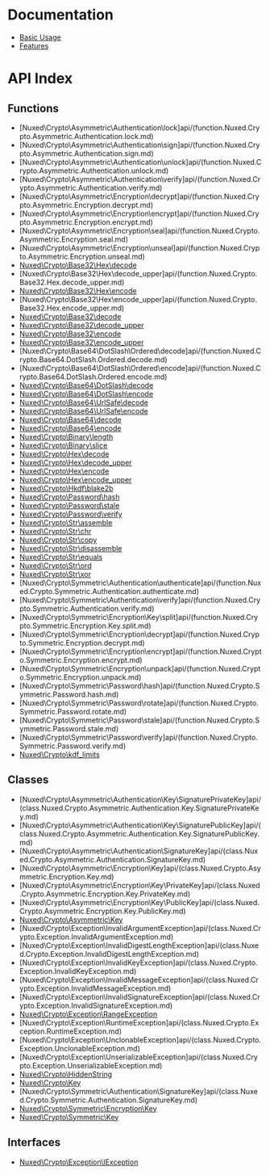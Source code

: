 # Documentation

  - [Basic Usage](basic.md)
  - [Features](features.md)

# API Index

## Functions

- [Nuxed\\Crypto\\Asymmetric\\Authentication\\lock]api/(function.Nuxed.Crypto.Asymmetric.Authentication.lock.md)
- [Nuxed\\Crypto\\Asymmetric\\Authentication\\sign]api/(function.Nuxed.Crypto.Asymmetric.Authentication.sign.md)
- [Nuxed\\Crypto\\Asymmetric\\Authentication\\unlock]api/(function.Nuxed.Crypto.Asymmetric.Authentication.unlock.md)
- [Nuxed\\Crypto\\Asymmetric\\Authentication\\verify]api/(function.Nuxed.Crypto.Asymmetric.Authentication.verify.md)
- [Nuxed\\Crypto\\Asymmetric\\Encryption\\decrypt]api/(function.Nuxed.Crypto.Asymmetric.Encryption.decrypt.md)
- [Nuxed\\Crypto\\Asymmetric\\Encryption\\encrypt]api/(function.Nuxed.Crypto.Asymmetric.Encryption.encrypt.md)
- [Nuxed\\Crypto\\Asymmetric\\Encryption\\seal]api/(function.Nuxed.Crypto.Asymmetric.Encryption.seal.md)
- [Nuxed\\Crypto\\Asymmetric\\Encryption\\unseal]api/(function.Nuxed.Crypto.Asymmetric.Encryption.unseal.md)
- [Nuxed\\Crypto\\Base32\\Hex\\decode](api/function.Nuxed.Crypto.Base32.Hex.decode.md)
- [Nuxed\\Crypto\\Base32\\Hex\\decode_upper]api/(function.Nuxed.Crypto.Base32.Hex.decode_upper.md)
- [Nuxed\\Crypto\\Base32\\Hex\\encode](api/function.Nuxed.Crypto.Base32.Hex.encode.md)
- [Nuxed\\Crypto\\Base32\\Hex\\encode_upper]api/(function.Nuxed.Crypto.Base32.Hex.encode_upper.md)
- [Nuxed\\Crypto\\Base32\\decode](api/function.Nuxed.Crypto.Base32.decode.md)
- [Nuxed\\Crypto\\Base32\\decode_upper](api/function.Nuxed.Crypto.Base32.decode_upper.md)
- [Nuxed\\Crypto\\Base32\\encode](api/function.Nuxed.Crypto.Base32.encode.md)
- [Nuxed\\Crypto\\Base32\\encode_upper](api/function.Nuxed.Crypto.Base32.encode_upper.md)
- [Nuxed\\Crypto\\Base64\\DotSlash\\Ordered\\decode]api/(function.Nuxed.Crypto.Base64.DotSlash.Ordered.decode.md)
- [Nuxed\\Crypto\\Base64\\DotSlash\\Ordered\\encode]api/(function.Nuxed.Crypto.Base64.DotSlash.Ordered.encode.md)
- [Nuxed\\Crypto\\Base64\\DotSlash\\decode](api/function.Nuxed.Crypto.Base64.DotSlash.decode.md)
- [Nuxed\\Crypto\\Base64\\DotSlash\\encode](api/function.Nuxed.Crypto.Base64.DotSlash.encode.md)
- [Nuxed\\Crypto\\Base64\\UrlSafe\\decode](api/function.Nuxed.Crypto.Base64.UrlSafe.decode.md)
- [Nuxed\\Crypto\\Base64\\UrlSafe\\encode](api/function.Nuxed.Crypto.Base64.UrlSafe.encode.md)
- [Nuxed\\Crypto\\Base64\\decode](api/function.Nuxed.Crypto.Base64.decode.md)
- [Nuxed\\Crypto\\Base64\\encode](api/function.Nuxed.Crypto.Base64.encode.md)
- [Nuxed\\Crypto\\Binary\\length](api/function.Nuxed.Crypto.Binary.length.md)
- [Nuxed\\Crypto\\Binary\\slice](api/function.Nuxed.Crypto.Binary.slice.md)
- [Nuxed\\Crypto\\Hex\\decode](api/function.Nuxed.Crypto.Hex.decode.md)
- [Nuxed\\Crypto\\Hex\\decode_upper](api/function.Nuxed.Crypto.Hex.decode_upper.md)
- [Nuxed\\Crypto\\Hex\\encode](api/function.Nuxed.Crypto.Hex.encode.md)
- [Nuxed\\Crypto\\Hex\\encode_upper](api/function.Nuxed.Crypto.Hex.encode_upper.md)
- [Nuxed\\Crypto\\Hkdf\\blake2b](api/function.Nuxed.Crypto.Hkdf.blake2b.md)
- [Nuxed\\Crypto\\Password\\hash](api/function.Nuxed.Crypto.Password.hash.md)
- [Nuxed\\Crypto\\Password\\stale](api/function.Nuxed.Crypto.Password.stale.md)
- [Nuxed\\Crypto\\Password\\verify](api/function.Nuxed.Crypto.Password.verify.md)
- [Nuxed\\Crypto\\Str\\assemble](api/function.Nuxed.Crypto.Str.assemble.md)
- [Nuxed\\Crypto\\Str\\chr](api/function.Nuxed.Crypto.Str.chr.md)
- [Nuxed\\Crypto\\Str\\copy](api/function.Nuxed.Crypto.Str.copy.md)
- [Nuxed\\Crypto\\Str\\disassemble](api/function.Nuxed.Crypto.Str.disassemble.md)
- [Nuxed\\Crypto\\Str\\equals](api/function.Nuxed.Crypto.Str.equals.md)
- [Nuxed\\Crypto\\Str\\ord](api/function.Nuxed.Crypto.Str.ord.md)
- [Nuxed\\Crypto\\Str\\xor](api/function.Nuxed.Crypto.Str.xor.md)
- [Nuxed\\Crypto\\Symmetric\\Authentication\\authenticate]api/(function.Nuxed.Crypto.Symmetric.Authentication.authenticate.md)
- [Nuxed\\Crypto\\Symmetric\\Authentication\\verify]api/(function.Nuxed.Crypto.Symmetric.Authentication.verify.md)
- [Nuxed\\Crypto\\Symmetric\\Encryption\\Key\\split]api/(function.Nuxed.Crypto.Symmetric.Encryption.Key.split.md)
- [Nuxed\\Crypto\\Symmetric\\Encryption\\decrypt]api/(function.Nuxed.Crypto.Symmetric.Encryption.decrypt.md)
- [Nuxed\\Crypto\\Symmetric\\Encryption\\encrypt]api/(function.Nuxed.Crypto.Symmetric.Encryption.encrypt.md)
- [Nuxed\\Crypto\\Symmetric\\Encryption\\unpack]api/(function.Nuxed.Crypto.Symmetric.Encryption.unpack.md)
- [Nuxed\\Crypto\\Symmetric\\Password\\hash]api/(function.Nuxed.Crypto.Symmetric.Password.hash.md)
- [Nuxed\\Crypto\\Symmetric\\Password\\rotate]api/(function.Nuxed.Crypto.Symmetric.Password.rotate.md)
- [Nuxed\\Crypto\\Symmetric\\Password\\stale]api/(function.Nuxed.Crypto.Symmetric.Password.stale.md)
- [Nuxed\\Crypto\\Symmetric\\Password\\verify]api/(function.Nuxed.Crypto.Symmetric.Password.verify.md)
- [Nuxed\\Crypto\\kdf_limits](api/function.Nuxed.Crypto.kdf_limits.md)

## Classes

- [Nuxed\\Crypto\\Asymmetric\\Authentication\\Key\\SignaturePrivateKey]api/(class.Nuxed.Crypto.Asymmetric.Authentication.Key.SignaturePrivateKey.md)
- [Nuxed\\Crypto\\Asymmetric\\Authentication\\Key\\SignaturePublicKey]api/(class.Nuxed.Crypto.Asymmetric.Authentication.Key.SignaturePublicKey.md)
- [Nuxed\\Crypto\\Asymmetric\\Authentication\\SignatureKey]api/(class.Nuxed.Crypto.Asymmetric.Authentication.SignatureKey.md)
- [Nuxed\\Crypto\\Asymmetric\\Encryption\\Key]api/(class.Nuxed.Crypto.Asymmetric.Encryption.Key.md)
- [Nuxed\\Crypto\\Asymmetric\\Encryption\\Key\\PrivateKey]api/(class.Nuxed.Crypto.Asymmetric.Encryption.Key.PrivateKey.md)
- [Nuxed\\Crypto\\Asymmetric\\Encryption\\Key\\PublicKey]api/(class.Nuxed.Crypto.Asymmetric.Encryption.Key.PublicKey.md)
- [Nuxed\\Crypto\\Asymmetric\\Key](api/class.Nuxed.Crypto.Asymmetric.Key.md)
- [Nuxed\\Crypto\\Exception\\InvalidArgumentException]api/(class.Nuxed.Crypto.Exception.InvalidArgumentException.md)
- [Nuxed\\Crypto\\Exception\\InvalidDigestLengthException]api/(class.Nuxed.Crypto.Exception.InvalidDigestLengthException.md)
- [Nuxed\\Crypto\\Exception\\InvalidKeyException]api/(class.Nuxed.Crypto.Exception.InvalidKeyException.md)
- [Nuxed\\Crypto\\Exception\\InvalidMessageException]api/(class.Nuxed.Crypto.Exception.InvalidMessageException.md)
- [Nuxed\\Crypto\\Exception\\InvalidSignatureException]api/(class.Nuxed.Crypto.Exception.InvalidSignatureException.md)
- [Nuxed\\Crypto\\Exception\\RangeException](api/class.Nuxed.Crypto.Exception.RangeException.md)
- [Nuxed\\Crypto\\Exception\\RuntimeException]api/(class.Nuxed.Crypto.Exception.RuntimeException.md)
- [Nuxed\\Crypto\\Exception\\UnclonableException]api/(class.Nuxed.Crypto.Exception.UnclonableException.md)
- [Nuxed\\Crypto\\Exception\\UnserializableException]api/(class.Nuxed.Crypto.Exception.UnserializableException.md)
- [Nuxed\\Crypto\\HiddenString](api/class.Nuxed.Crypto.HiddenString.md)
- [Nuxed\\Crypto\\Key](api/class.Nuxed.Crypto.Key.md)
- [Nuxed\\Crypto\\Symmetric\\Authentication\\SignatureKey]api/(class.Nuxed.Crypto.Symmetric.Authentication.SignatureKey.md)
- [Nuxed\\Crypto\\Symmetric\\Encryption\\Key](api/class.Nuxed.Crypto.Symmetric.Encryption.Key.md)
- [Nuxed\\Crypto\\Symmetric\\Key](api/class.Nuxed.Crypto.Symmetric.Key.md)

## Interfaces

- [Nuxed\\Crypto\\Exception\\IException](api/interface.Nuxed.Crypto.Exception.IException.md)